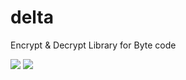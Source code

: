 # delta
Encrypt &amp; Decrypt Library for Byte code

[![](https://jitpack.io/v/volta2030/delta.svg)](https://jitpack.io/#volta2030/delta)
[![](https://jitpack.io/v/volta2030/delta/month.svg)](https://jitpack.io/#volta2030/delta)